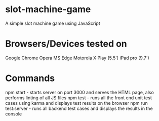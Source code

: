 # slot-machine-game
A simple slot machine game using JavaScript

# Browsers/Devices tested on
Google Chrome
Opera
MS Edge
Motorola X Play (5.5')
iPad pro (9.7')

# Commands
npm start - starts server on port 3000 and serves the HTML page, also performs linting of all JS files
npm test - runs all the front end unit test cases using karma and displays test results on the browser
npm run test:server - runs all backend test cases and displays the results in the console

